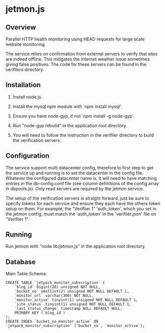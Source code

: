 jetmon.js
=========

Overview
--------

Parallel HTTP health monitoring using HEAD requests for large scale website monitoring.

The service relies on confirmation from external servers to verify that sites are indeed offline. This mitigates the Internet weather issue sometimes giving false positives. The code for these servers can be found in the verifliers directory.

Installation
------------

1) Install node.js.

2) Install the mysql npm module with 'npm install mysql'.

3) Ensure you have node-gyp, if not 'npm install -g node-gyp'.

4) Run "node-gyp rebuild" in the application root directory.

5) You will need to follow the instruction in the veriflier directory to build the verification servers.

Configuration
-------------

The service support multi datacenter config, therefore to first step to get the service up and running is to set the datacenter in the config file. Whatever the configured datacenter name is, it will need to have matching entries in the db-config.conf file (see column definitions of the config array in dbpools.js). Only read servers are required by the jetmon service.

The setup of the verification servers is straight forward, just be sure to specify tokens for each service and ensure they each have the others token setup on them. For example, the "Veriflier 1" 'auth_token', which you set in the jetmon config, must match the 'auth_token' in the 'veriflier.json' file on "Veriflier 1".

Running
-------

Run jetmon with "node lib/jetmon.js" in the application root directory.

Database
-------

Main Table Schema:

	CREATE TABLE `jetpack_monitor_subscription` (
		`blog_id` bigint(20) unsigned NOT NULL,
		`bucket_no` smallint(2) unsigned NOT NULL DEFAULT 1,
		`monitor_url` varchar(300) NOT NULL,
		`monitor_active` tinyint(1) unsigned NOT NULL DEFAULT 1,
		`site_status` tinyint(1) unsigned NOT NULL DEFAULT 1,
		`last_status_change` timestamp NULL DEFAULT NULL,
		PRIMARY KEY (`blog_id`)
	);
	CREATE INDEX `bucket_no_monitor_active` ON `jetpack_monitor_subscription` (`bucket_no`, `monitor_active`);

